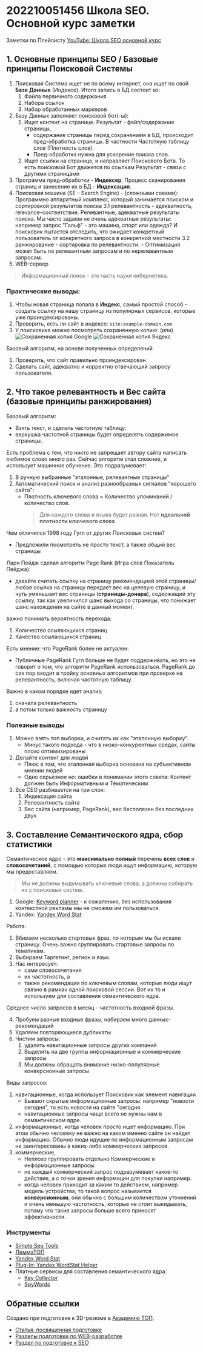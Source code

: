 # 202210051456 Школа SEO. Основной курс заметки

Заметки по Плейлисту [YouTube: Школа SEO основной курс](https://www.youtube.com/watch?v=dMWWYsly_Wo&list=PL3MUz5vmQVkIMR4k2IGQlzsiLqDRB06WU&index=1)

## 1. Основные принципы SEO / Базовые принципы Поисковой Системы

1. Поисковая Система ищет не по всему интернет, она ищет по свой **Базе Данных** (Индексе).
    Итого запись в  БД состоит из:
    1. Файла первичного содержания
    2. Набора ссылок
    3. Набор обработанных маркеров
2. Базу Данных заполняет поисковой бот(-ы):
    1. Ищет контент на странице.
        Результат - файл/содержание страницы, 
        - содержание страницы перед сохранением в БД, происходит пред-обработка страницы. В частности Частотную таблицу слов (Плотность слов).
        - Пред-обработка нужна для ускорение поиска слов.
    2. Ищет ссылки на странице, и направляет Поискового Бота. То есть поисковой Бот движется по ссылкам
        Результат - связи с другими страницами
3. Программа пред-обработки - **Индексер**, Процесс сканирования страниц и занесение их в БД - **Индексация**.
4. Поисковая машина (SE - Search Engine) - (сложными совами): Программно аппаратный комплекс, который занимается поиском и сортировкой результатов поиска
    3.1 релевантность - адекватность, relevance-соответствие. Релевантные, адекватные результаты поиска.
    Мы часто задаем не очень адекватные результаты: например запрос "Гольф" - это машина, спорт или одежда? И поисковик пытается отследить, что ожидает конкретный пользователь от конкретного запроса в конкретной местности
    3.2 ранжирование - сортировка по релевантности. 
        - Оптимизация может быть по релевантным запросам и по нерелевантным запросам.
5. WEB-сервер

> Информационный поиск - это часть науки кибернетика.


### Практические выводы:

1. Чтобы новая страница попала в **Индекс**, самый простой способ - создать ссылку на нашу страницу из популярных сервисов, которые уже проиндексированы.
2. Проверить, есть ли сайт в индексе: `site:example-domain.com`
3. У поисковика можно посмотреть сохраненную копию: (или)
![Сохраненная копия Google](2022-10-05-17-31-18.png)
![Сохраненная копия Яндекс](2022-10-05-17-32-38.png)

Базовый алгоритм, на основе полученных определений
1. Проверить, что сайт правильно проиндексирован
2. Сделать сайт, адекватно и корректно отвечающий запросу пользователя. 


## 2. Что такое релевантность и Вес сайта (базовые принципы ранжирования)

Базовый алгоритм:
- Взять текст, и сделать частотную таблицу: 
- верхушка частотной страницы будет определять содержимое страницы.

Есть проблема с тем, что никто не запрещает автору сайта написать любимое слово много раз.
Сейчас алгоритм стал сложнее, и использует машинное обучение. Это подразумевает:

1. В ручную выбранные "эталонные, релевантные страницы"
2. Автоматический поиск и анализ разнообразных сигналов "хорошего сайта":
    - Плотность ключевого слова = Количество упоминаний / количество слов. 
        > Для каждого слова и языка будет разная. Нет **идеальной плотности ключевого слова**


Чем отличился 1998 году Гугл от других Поисковых систем? 
- Предложили посмотреть не просто текст, а также общий вес страницы

Лари Пейдж сделал алгоритм Page Rank (Игра слов Показатель Пейджа):
- давайте считать ссылку на страницу рекомендацией этой страницы/
    любая ссылка на страницу передает вес на целевую страницу, 
    и чуть уменьшает вес страницы (**страницы-донара**), содержащий эту ссылку, так как увеличился шанс выхода со страницы, что понижает шанс нахождения на сайте в данный момент.

важно понимать вероятность перехода:
1. Количество ссылающихся страниц
2. Качество ссылающихся страниц

Есть мнение: что PageRank более не актуален:
- Публичные PageRank Гугл больше не будет поддерживать, но это не говорит о том, что алгоритм PageRank использоваться. 
PageRank до сих пор входит в тройку основных алгоритмов при проверке на релевантность, включая частотную таблицу.

Важно в каком порядке идет анализ:
1. сначала релевантность
2. а потом только важность страницу

### Полезные выводы

1. Можно взять топ выборки, и считать их как "эталонную выборку".
    - Минус такого подхода - что в низко-конкурентных средах, сайты плохо оптимизированы 
2. Делайте контент для людей
    - Плюс в том, что эталонная выборка основана на субъективном мнении людей
    - Одно серьезное но: ошибки в понимании этого совета:
        Контент должен быть Информативным и Тематическим
3. Все СЕО разбивается на три слоя:
    1. Индексация сайта
    2. Релевантность сайта
    3. Вес сайта (например, PageRank), вес бесполезен без последних двух

## 3. Составление Семантического ядра, сбор статистики

Семантическое ядро - это **максимально полный** перечень **всех слов** и **словосочетаний**, с помощью которых люди ищут информацию, которую мы предоставляем.

> Мы не должны выдумывать ключевые слова, а должны собирать их с поисковых систем. 

1. Google: [Keyword planner](https://keywordtool.io/) - к сожалению, без использования контекстной рекламы мы не сможем им пользоваться. 
2. Yandex: [Yandex Word Stat](https://wordstat.yandex.ru/)

Работа:
1. Вбиваем несколько стартовых фраз, по которым мы бы искали страницу. Очень важно группировать стартовые запросы по тематикам.
2. Выбираем Таргетинг, регион и язык.
3. Нас интересует:
    - сами словосочетания 
    - их частотность, а 
    - также рекомендации по ключевым словам, которые люди ищут связно в рамках одной поисковой сессии. Вот их то и используем для составления семантического ядра.

Среднее число запросов в месяц - частотность входной фразы.

4. Пробуем разные входные фразы, набираем много данных-рекомендаций
5. Удаляем повторяющиеся дубликаты
6. Чистим запросы:
    1. удалить навигационные запросы других компаний
    2. Выделить на две группы информационные и коммерческие запросы
    3. Мы должны обращать внимание низко-популярные конверсионные запросы

Виды запросов:
1. навигационные, когда использует Поисковик как элемент навигации
    - Бывают скрытые информационные запросы: например "новости сегодня", то есть новости на сайте "сегодня.
    - навигационные запросы чаще всего не нужны нам в семантическом ядре.
2. информационные, когда человек просто ищет информацию. При этом обычно человеку не важно на каком именно сайте он найдет информацию. Обычно люди идущие по информационным запросам не заинтересованы в каких-либо коммерческих запросов. 
3. коммерческие, 
    - Неплохо группировать отдельно Коммерческие и информационные запросы.
    - не каждый коммерческий запрос подразумевает какое-то действие, а с точки зрения информации для покупки например.
    - когда человек приходит за каким то действием, например модель устройства, то такой вопрос называется **конверсионным**, они обычно с большим количеством уточнений и очень меньшую частотность, которые не стоит выкидывать, потому что такие запросы больше всего приносят эффективности. 

### Инструменты

- [Simple Seo Tools](http://simple-seo-tools.com/)
- [ЛеммаТОП](http://topka.yula-group.ru/colocator/)
- [Yandex Word Stat](https://wordstat.yandex.ru/)
- [Plug-In: Yandex WordStat Helper](https://addons.mozilla.org/ru/firefox/addon/yandex-wordstat-helper/)
- Платные сервисы для составления семантического ядра:
    - [Key Collector](https://www.key-collector.ru/)
    - [SpyWords](https://spywords.ru/)

## Обратные ссылки

Создано при подготовке к 3D-резюме в [Академию ТОП](https://izh.top-academy.ru/).

- [Статья, посвященная подготовке](../blog/20220914-preparing-for-teaching.md)
- [Разделы подготовки по WEB-разработке](./202209141344-web-design.md)
- [Раздел по подготовке к SEO](./202210051435-top-seo.md)
